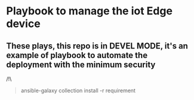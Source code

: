 # Playbook to manage the iot Edge device

## These plays, this repo is in DEVEL MODE, it's an example of playbook to automate the deployment with the minimum security


/!\
> ansible-galaxy collection install -r requirement
